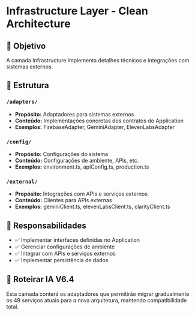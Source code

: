 # Infrastructure Layer - Clean Architecture

## 🎯 Objetivo
A camada Infrastructure implementa detalhes técnicos e integrações com sistemas externos.

## 📁 Estrutura

### `/adapters/`
- **Propósito:** Adaptadores para sistemas externos
- **Conteúdo:** Implementações concretas dos contratos do Application
- **Exemplos:** FirebaseAdapter, GeminiAdapter, ElevenLabsAdapter

### `/config/`
- **Propósito:** Configurações do sistema
- **Conteúdo:** Configurações de ambiente, APIs, etc.
- **Exemplos:** environment.ts, apiConfig.ts, production.ts

### `/external/`
- **Propósito:** Integrações com APIs e serviços externos
- **Conteúdo:** Clientes para APIs externas
- **Exemplos:** geminiClient.ts, elevenLabsClient.ts, clarityClient.ts

## 🔌 Responsabilidades
- ✅ Implementar interfaces definidas no Application
- ✅ Gerenciar configurações de ambiente
- ✅ Integrar com APIs e serviços externos
- ✅ Implementar persistência de dados

## 🎯 Roteirar IA V6.4
Esta camada conterá os adaptadores que permitirão migrar gradualmente os 49 serviços atuais para a nova arquitetura, mantendo compatibilidade total. 